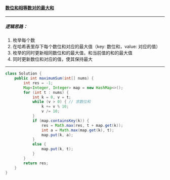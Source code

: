 #### <a href="https://leetcode.cn/problems/max-sum-of-a-pair-with-equal-sum-of-digits/submissions/">数位和相等数对的最大和</a>

----------------------------

##### 逻辑思路：

1. 枚举每个数
2. 在哈希表里存下每个数位和对应的最大值（key: 数位和，value: 对应的值）
3. 枚举的同时更新相同数位和的最大值，和当前值的和的最大值
4. 同时更新数位和对应的值，使其保持最大

--------------

```java
class Solution {
    public int maximumSum(int[] nums) {
        int res = -1;
        Map<Integer, Integer> map = new HashMap<>();
        for (int t : nums) {
            int k = 0, v = t;
            while (v > 0) { // 求数位和
                k += v % 10;
                v /= 10;
            }
            if (map.containsKey(k)) {
                res = Math.max(res, t + map.get(k));
                int a = Math.max(map.get(k), t);
                map.put(k, a);
            }
            else {
                map.put(k, t);
            }
        }
        return res;
    }
}
```

